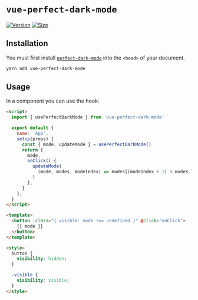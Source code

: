 # `vue-perfect-dark-mode`

[![Version](https://img.shields.io/npm/v/vue-perfect-dark-mode.svg)](https://www.npmjs.com/package/vue-perfect-dark-mode)
[![Size](https://img.shields.io/bundlephobia/minzip/vue-perfect-dark-mode?label=size)](https://bundlephobia.com/result?p=vue-perfect-dark-mode)

## Installation

You must first install [`perfect-dark-mode`](https://github.com/DylanVann/perfect-dark-mode/tree/main/packages/perfect-dark-mode) into the `<head>` of your document.

```bash
yarn add vue-perfect-dark-mode
```

## Usage

In a component you can use the hook:

```html
<script>
  import { usePerfectDarkMode } from 'vue-perfect-dark-mode'

  export default {
    name: 'App',
    setup(props) {
      const { mode, updateMode } = usePerfectDarkMode()
      return {
        mode,
        onClick() {
          updateMode(
            (mode, modes, modeIndex) => modes[(modeIndex + 1) % modes.length],
          )
        },
      }
    },
  }
</script>

<template>
  <button :class="{ visible: mode !== undefined }" @click="onClick">
    {{ mode }}
  </button>
</template>

<style>
  button {
    visibility: hidden;
  }

  .visible {
    visibility: visible;
  }
</style>
```
